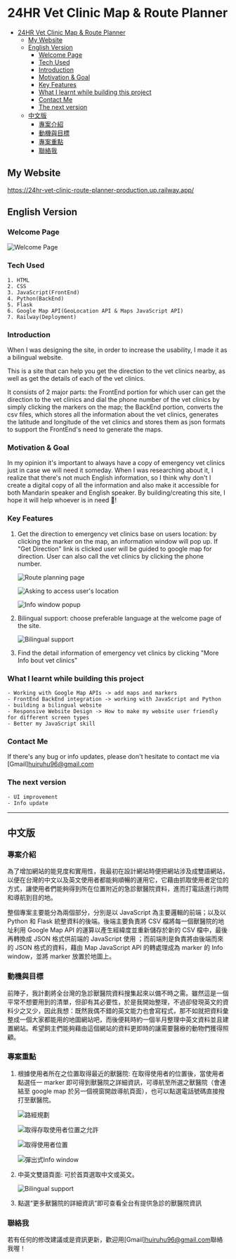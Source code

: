 # 24HR Vet Clinic Map & Route Planner

- [24HR Vet Clinic Map \& Route Planner](#24hr-vet-clinic-map--route-planner)
  - [My Website](#my-website)
  - [English Version](#english-version)
    - [Welcome Page](#welcome-page)
    - [Tech Used](#tech-used)
    - [Introduction](#introduction)
    - [Motivation \& Goal](#motivation--goal)
    - [Key Features](#key-features)
    - [What I learnt while building this project](#what-i-learnt-while-building-this-project)
    - [Contact Me](#contact-me)
    - [The next version](#the-next-version)
  - [中文版](#中文版)
    - [專案介紹](#專案介紹)
    - [動機與目標](#動機與目標)
    - [專案重點](#專案重點)
    - [聯絡我](#聯絡我)

## My Website

<https://24hr-vet-clinic-route-planner-production.up.railway.app/>

## English Version

### Welcome Page

![Welcome Page](pics/WelcomePage.png "Welcome Page")

### Tech Used

    1. HTML
    2. CSS
    3. JavaScript(FrontEnd)
    4. Python(BackEnd)
    5. Flask
    6. Google Map API(GeoLocation API & Maps JavaScript API)
    7. Railway(Deployment)

### Introduction

When I was designing the site, in order to increase the usability, I made it as a bilingual website.

This is a site that can help you get the direction to the vet clinics nearby, as well as get the details of each of the vet clinics.

It consists of 2 major parts: the FrontEnd portion for which user can get the direction to the vet clinics and dial the phone number of the vet clinics by simply clicking the markers on the map; the BackEnd portion, converts the csv files, which stores all the information about the vet clinics, generates the latitude and longitude of the vet clinics and stores them as json formats to support the FrontEnd's need to generate the maps.

### Motivation & Goal

In my opinion it's important to always have a copy of emergency vet clinics just in case we will need it someday. When I was researching about it, I realize that there's not much English information, so I think why don't I create a digital copy of all the information and also make it accessible for both Mandarin speaker and English speaker. By building/creating this site, I hope it will help whoever is in need 🙂!

### Key Features

1. Get the direction to emergency vet clinics base on users location: by clicking the marker on the map, an information window will pop up. If "Get Direction" link is clicked user will be guided to google map for direction. User can also call the vet clinics by clicking the phone number.

   ![Route planning page](pics/Route_planning.png "Route planning page")

   ![Asking to access user's location](pics/Asking_for_location.png "Asking to access user's location")

   ![Info window popup](pics/Vet_clinic_detail.jpg "info window popup")

2. Bilingual support: choose preferable language at the welcome page of the site.

   ![Bilingual support](pics/Bilingual_support.jpg "Bilingual support")

3. Find the detail information of emergency vet clinics by clicking "More Info bout vet clinics"

### What I learnt while building this project

    - Working with Google Map APIs -> add maps and markers
    - FrontEnd BackEnd integration -> working with JavaScript and Python
    - building a bilingual website
    - Responsive Website Design -> How to make my website user friendly for different screen types
    - Better my JavaScript skill

### Contact Me

If there's any bug or info updates, please don't hesitate to contact me via [Gmail]<huiruhu96@gmail.com>

### The next version

    - UI improvement
    - Info update

---

## 中文版

### 專案介紹

為了增加網站的能見度和實用性，我最初在設計網站時便把網站涉及成雙語網站，以便在台灣的中文以及英文使用者都能夠順暢的運用它，它藉由抓取使用者定位的方式，讓使用者們能夠得到所在位置附近的急診獸醫院資料，進而打電話進行詢問和導航到目的地。

整個專案主要能分為兩個部分，分別是以 JavaScript 為主要邏輯的前端；以及以 Python 和 Flask 統整資料的後端。後端主要負責將 CSV 檔將每一個獸醫院的地址利用 Google Map API 的運算以產生經緯度並重新儲存於新的 CSV 檔中，最後再轉換成 JSON 格式供前端的 JavaScript 使用
；而前端則是負責將由後端而來的 JSON 格式的資料，藉由 Map JavaScript API 的轉處理成為 marker 的 Info window，並將 marker 放置於地圖上。

### 動機與目標

前陣子，我計劃將全台灣的急診獸醫院資料搜集起來以備不時之需。雖然這是一個平常不想要用到的清單，但卻有其必要性，於是我開始整理，不過卻發現英文的資料少之又少，因此我想：既然我偶不錯的英文能力也會寫程式，那不如就把資料彙整成一個大家都能用的地圖網站吧，而後便耗時約一個半月整理中英文資料並且建置網站。希望飼主們能夠藉由這個網站的資料更即時的讓需要醫療的動物們獲得照顧。

### 專案重點

1. 根據使用者所在之位置取得最近的獸醫院: 在取得使用者的位置後，當使用者點選任一 marker 即可得到獸醫院之詳細資訊，可導航至所選之獸醫院（會連結至 google map 於另一個視窗開啟導航頁面），也可以點選電話號碼直接撥打至獸醫院。

   ![路經規劃](pics/抓取定位.png "路經規劃")

   ![取得存取使用者位置之允許](pics/抓取定位.png "取得存取使用者位置之允許")

   ![取得使用者位置](pics/定位.png "取得使用者位置")

   ![彈出式Info window](pics/中文_infoWindow.png "彈出式info window")

2. 中英文雙語頁面: 可於首頁選取中文或英文。

   ![Bilingual support](pics/Bilingual_support.jpg "Bilingual support")

3. 點選“更多獸醫院的詳細資訊”即可查看全台有提供急診的獸醫院資訊

### 聯絡我

若有任何的修改建議或是資訊更新，歡迎用[Gmail]<huiruhu96@gmail.com>聯絡我喔！
